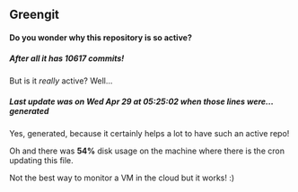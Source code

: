 ## Greengit

#### Do you wonder why this repository is so active?

##### After all it has 10617 commits!

But is it *really* active? Well...

##### Last update was on Wed Apr 29 at 05:25:02 when those lines were... generated

Yes, generated, because it certainly helps a lot to have such an active repo!

Oh and there was **54%** disk usage on the machine
where there is the cron updating this file.

Not the best way to monitor a VM in the cloud but it works! :)
